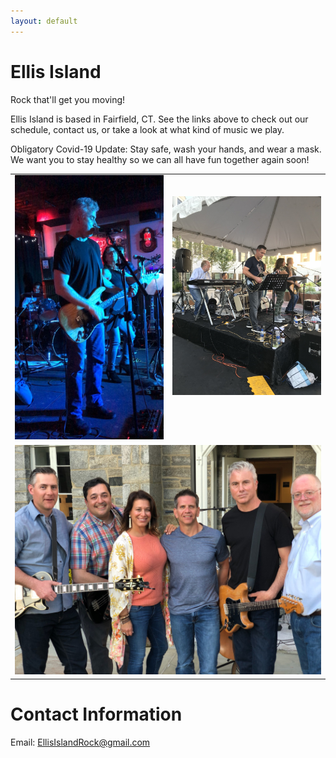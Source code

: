 ```yaml
---
layout: default
---
```


# Ellis Island
Rock that'll get you moving!

Ellis Island is based in Fairfield, CT. See the links above to check out our
schedule, contact us, or take a look at what kind of music we play.

Obligatory Covid-19 Update: Stay safe, wash your hands, and wear a mask. We
want you to stay healthy so we can all have fun together again soon!

<table width="100%">
  <tr style="vertical-align: top;">
    <td with="50%" style="align: top; text-align: left;">
      <img src="images/tim_and_jeannine_seagrape.jpg" width="330"
           alt="Tim and Jeannine at the Seagrape"/>
    </td>
    <td with="50%" style="align: top; text-align: center;">
      <br/><br/>
      <img src="images/taste_of_fairfield.jpg" width="330"
           alt="A Taste of Fairfield"/>
    </td>
  </tr>
  <tr style="vertical-align: top;">
    <td colspan="2" width="100%" style="align: top; text-align: center;">
      <img src="images/band_2019_09_09.jpg" width="100%"
           alt="A Taste of Fairfield"/>
    </td>
  </tr>
</table>

# Contact Information

Email: [EllisIslandRock@gmail.com](mailto:EllisIslandRock@gmail.com)
